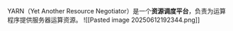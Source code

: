YARN（Yet Another Resource Negotiator）是一个**资源调度平台**，负责为运算程序提供服务器运算资源。
![[Pasted image 20250612192344.png]]
